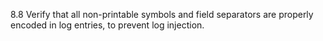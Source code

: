 8.8 Verify that all non-printable symbols and field separators are properly encoded in log entries, to prevent log injection.